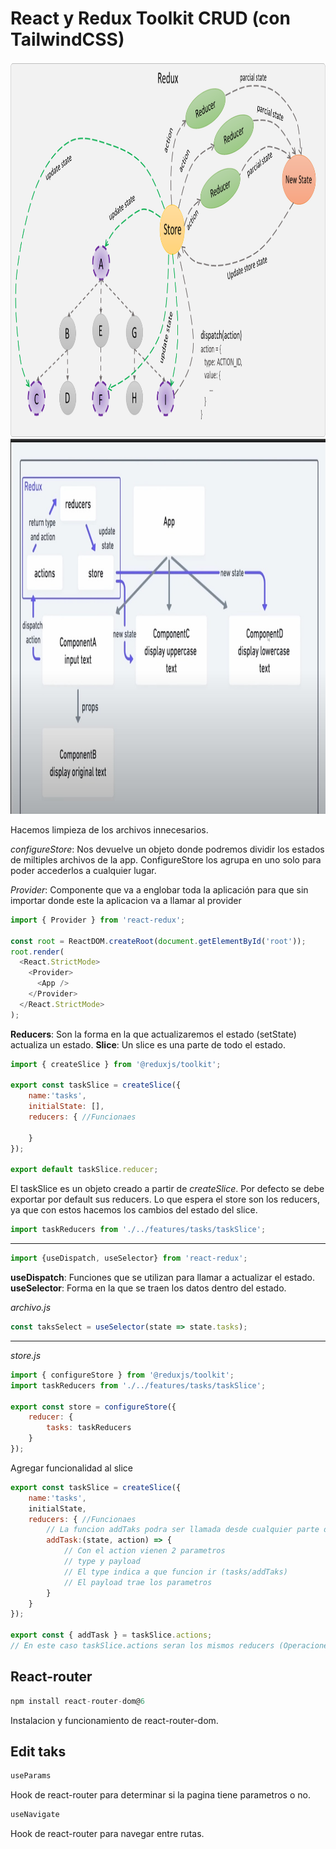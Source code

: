 # React y Redux Toolkit CRUD (con TailwindCSS)

<img src="./src/assets/redux.png" style="width:650;height:600px;">
<img src="./src/assets/redux2.jpg" style="width:650;height:600px;">

Hacemos limpieza de los archivos innecesarios.

_configureStore_: Nos devuelve un objeto donde podremos dividir los estados de miltiples archivos de la app. ConfigureStore los agrupa en uno solo para poder accederlos a cualquier lugar.

_Provider_: Componente que va a englobar toda la aplicación para que sin importar donde este la aplicacion va a llamar al provider
```js
import { Provider } from 'react-redux';

const root = ReactDOM.createRoot(document.getElementById('root'));
root.render(
  <React.StrictMode>
    <Provider>
      <App />
    </Provider>
  </React.StrictMode>
);
```

__Reducers__: Son la forma en la que actualizaremos el estado (setState) actualiza un estado.
__Slice__: Un slice es una parte de todo el estado.
```js
import { createSlice } from '@reduxjs/toolkit';

export const taskSlice = createSlice({
    name:'tasks',
    initialState: [],
    reducers: { //Funcionaes

    }
});

export default taskSlice.reducer;
```
 El taskSlice es un objeto creado a partir de _createSlice_. Por defecto se debe exportar por default sus reducers. Lo que espera el store son los reducers, ya que con estos hacemos los cambios del estado del slice.

```js
import taskReducers from './../features/tasks/taskSlice';
```
---
```js
import {useDispatch, useSelector} from 'react-redux';
```
__useDispatch__: Funciones que se utilizan para llamar a actualizar el estado.
__useSelector__: Forma en la que se traen los datos dentro del estado.

*archivo.js*
```js
const taksSelect = useSelector(state => state.tasks);
```
----
*store.js*
```js
import { configureStore } from '@reduxjs/toolkit';
import taskReducers from './../features/tasks/taskSlice';

export const store = configureStore({
    reducer: {
        tasks: taskReducers
    }
});
```

Agregar funcionalidad al slice
```js
export const taskSlice = createSlice({
    name:'tasks',
    initialState,
    reducers: { //Funcionaes
        // La funcion addTaks podra ser llamada desde cualquier parte de la aplicación.
        addTask:(state, action) => {
            // Con el action vienen 2 parametros
            // type y payload
            // El type indica a que funcion ir (tasks/addTaks)
            // El payload trae los parametros
        }
    }
});

export const { addTask } = taskSlice.actions;
// En este caso taskSlice.actions seran los mismos reducers (Operaciones para cambiar estados).
```

## React-router
```js
npm install react-router-dom@6
```

Instalacion y funcionamiento de react-router-dom.


## Edit taks
```js
useParams
```
Hook de react-router para determinar si la pagina tiene parametros o no.

```js
useNavigate
```
Hook de react-router para navegar entre rutas.

